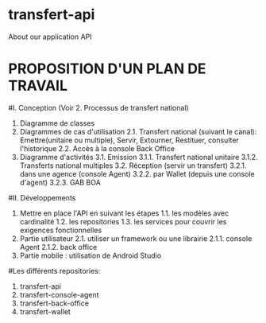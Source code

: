 # transfert-api
About our application API

# PROPOSITION D'UN PLAN DE TRAVAIL

#I. Conception (Voir 2. Processus de transfert national)
1. Diagramme de classes
2. Diagrammes de cas d'utilisation
2.1. Transfert national (suivant le canal): Emettre(unitaire ou multiple), Servir, Extourner, Restituer, consulter l'historique
2.2. Accès à la console Back Office
3. Diagramme d'activités
3.1. Emission
3.1.1. Transfert national unitaire
3.1.2. Transferts national multiples
3.2. Réception (servir un transfert)
3.2.1. dans une agence (console Agent)
3.2.2. par Wallet (depuis une console d'agent)
3.2.3. GAB BOA

#II. Développements
1. Mettre en place l'API en suivant les étapes
1.1. les modèles avec cardinalité
1.2. les repositories
1.3. les services pour couvrir les exigences fonctionnelles
2. Partie utilisateur
2.1. utiliser un framework ou une librairie
2.1.1. console Agent
2.1.2. back office
3. Partie mobile : utilisation de Android Studio


#Les différents repositories:
1. transfert-api
2. transfert-console-agent
3. transfert-back-office
4. transfert-wallet
